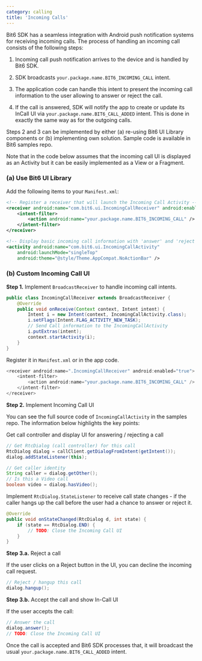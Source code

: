 ```yaml
---
category: calling
title: 'Incoming Calls'
---
```


Bit6 SDK has a seamless integration with Android push notification systems for receiving incoming calls. The process of handling an incoming call consists of the following steps:

1. Incoming call push notification arrives to the device and is handled by Bit6 SDK.

2. SDK broadcasts `your.package.name.BIT6_INCOMING_CALL` intent.

3. The application code can handle this intent to present the incoming call information to the user allowing to answer or reject the call.

4. If the call is answered, SDK will notify the app to create or update its InCall UI via `your.package.name.BIT6_CALL_ADDED` intent. This is done in exactly the same way as for the outgoing calls.

Steps 2 and 3 can be implemented by either (a) re-using Bit6 UI Library components or (b) implementing own solution. Sample code is available in Bit6 samples repo.

Note that in the code below assumes that the incoming call UI is displayed as an Activity but it can be easily implemented as a View or a Fragment.


### (a) Use Bit6 UI Library

Add the following items to your `Manifest.xml`:

```xml
<!-- Register a receiver that will launch the Incoming Call Activity -->
<receiver android:name="com.bit6.ui.IncomingCallReceiver" android:enabled="true">
    <intent-filter>
        <action android:name="your.package.name.BIT6_INCOMING_CALL" />
    </intent-filter>
</receiver>

<!-- Display basic incoming call information with 'answer' and 'reject' buttons -->
<activity android:name="com.bit6.ui.IncomingCallActivity"
    android:launchMode="singleTop"
    android:theme="@style/Theme.AppCompat.NoActionBar" />
```


### (b) Custom Incoming Call UI

**Step 1.** Implement `BroadcastReceiver` to handle incoming call intents.

```java
public class IncomingCallReceiver extends BroadcastReceiver {
    @Override
    public void onReceive(Context context, Intent intent) {
        Intent i = new Intent(context, IncomingCallActivity.class);
        i.setFlags(Intent.FLAG_ACTIVITY_NEW_TASK);
        // Send Call information to the IncomingCallActivity
        i.putExtras(intent);
        context.startActivity(i);
    }
}
```

Register it in `Manifest.xml` or in the app code.

```java
<receiver android:name=".IncomingCallReceiver" android:enabled="true">
    <intent-filter>
        <action android:name="your.package.name.BIT6_INCOMING_CALL" />
    </intent-filter>
</receiver>
```


**Step 2.** Implement Incoming Call UI

You can see the full source code of `IncomingCallActivity` in the samples repo. The information below highlights the key points:

Get call controller and display UI for answering / rejecting a call

```java
// Get RtcDialog (call controller) for this call
RtcDialog dialog = callClient.getDialogFromIntent(getIntent());
dialog.addStateListener(this);

// Get caller identity
String caller = dialog.getOther();
// Is this a Video call
boolean video = dialog.hasVideo();
```

Implement `RtcDialog.StateListener` to receive call state changes - if the caller hangs up the call before the user had a chance to answer or reject it.

```java
@Override
public void onStateChanged(RtcDialog d, int state) {
    if (state == RtcDialog.END) {
        // TODO: Close the Incoming Call UI
    }
}
```

**Step 3.a.** Reject a call

If the user clicks on a Reject button in the UI, you can decline the incoming call request.

```java
// Reject / hangup this call
dialog.hangup();
```

**Step 3.b.** Accept the call and show In-Call UI

If the user accepts the call:

```java
// Answer the call
dialog.answer();
// TODO: Close the Incoming Call UI
```

Once the call is accepted and Bit6 SDK processes that, it will broadcast the usual `your.package.name.BIT6_CALL_ADDED` intent.
